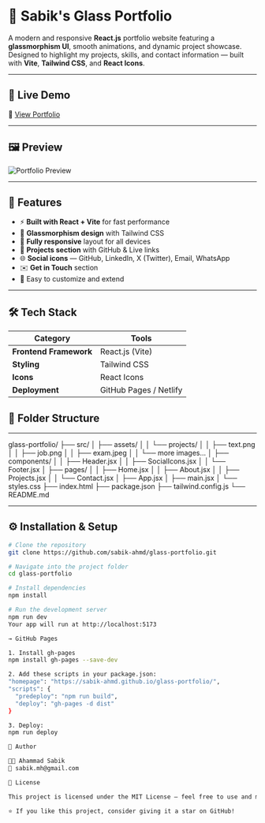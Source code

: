 # 💠 Sabik's Glass Portfolio

A modern and responsive **React.js** portfolio website featuring a **glassmorphism UI**, smooth animations, and dynamic project showcase.  
Designed to highlight my projects, skills, and contact information — built with **Vite**, **Tailwind CSS**, and **React Icons**.

---

## 🚀 Live Demo

🔗 [View Portfolio](https://sabik-ahmd.github.io/glass-portfolio/)

---

## 🖼️ Preview

![Portfolio Preview](https://via.placeholder.com/1200x600?text=Portfolio+Preview)

---

## 🧠 Features

- ⚡ **Built with React + Vite** for fast performance
- 🎨 **Glassmorphism design** with Tailwind CSS
- 📱 **Fully responsive** layout for all devices
- 💼 **Projects section** with GitHub & Live links
- 🌐 **Social icons** — GitHub, LinkedIn, X (Twitter), Email, WhatsApp
- ✉️ **Get in Touch** section
- 🧩 Easy to customize and extend

---

## 🛠️ Tech Stack

| Category               | Tools                  |
| ---------------------- | ---------------------- |
| **Frontend Framework** | React.js (Vite)        |
| **Styling**            | Tailwind CSS           |
| **Icons**              | React Icons            |
| **Deployment**         | GitHub Pages / Netlify |



## 📂 Folder Structure
---
glass-portfolio/
├── src/
│ ├── assets/
│ │ └── projects/
│ │ ├── text.png
│ │ ├── job.png
│ │ ├── exam.jpeg
│ │ └── more images...
│ ├── components/
│ │ ├── Header.jsx
│ │ ├── SocialIcons.jsx
│ │ └── Footer.jsx
│ ├── pages/
│ │ ├── Home.jsx
│ │ ├── About.jsx
│ │ ├── Projects.jsx
│ │ └── Contact.jsx
│ ├── App.jsx
│ ├── main.jsx
│ └── styles.css
├── index.html
├── package.json
├── tailwind.config.js
└── README.md

---

## ⚙️ Installation & Setup

```bash
# Clone the repository
git clone https://github.com/sabik-ahmd/glass-portfolio.git

# Navigate into the project folder
cd glass-portfolio

# Install dependencies
npm install

# Run the development server
npm run dev
Your app will run at http://localhost:5173

→ GitHub Pages

1. Install gh-pages
npm install gh-pages --save-dev

2. Add these scripts in your package.json:
"homepage": "https://sabik-ahmd.github.io/glass-portfolio/",
"scripts": {
  "predeploy": "npm run build",
  "deploy": "gh-pages -d dist"
}

3. Deploy:
npm run deploy

👤 Author

👨‍💻 Ahammad Sabik
📧 sabik.mh@gmail.com

🪪 License

This project is licensed under the MIT License — feel free to use and modify it for your own portfolio.

⭐ If you like this project, consider giving it a star on GitHub!

```
